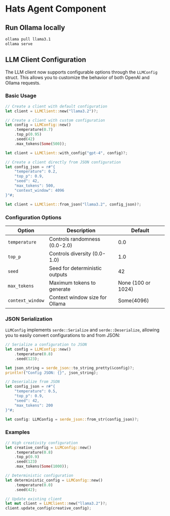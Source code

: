 # Hats Agent Component

## Run Ollama locally

```bash
ollama pull llama3.1
ollama serve
```

## LLM Client Configuration

The LLM client now supports configurable options through the `LLMConfig` struct. This allows you to customize the behavior of both OpenAI and Ollama requests.

### Basic Usage

```rust
// Create a client with default configuration
let client = LLMClient::new("llama3.2")?;

// Create a client with custom configuration
let config = LLMConfig::new()
    .temperature(0.7)
    .top_p(0.95)
    .seed(42)
    .max_tokens(Some(500));

let client = LLMClient::with_config("gpt-4", config)?;

// Create a client directly from JSON configuration
let config_json = r#"{
    "temperature": 0.2,
    "top_p": 0.9,
    "seed": 42,
    "max_tokens": 500,
    "context_window": 4096
}"#;

let client = LLMClient::from_json("llama3.2", config_json)?;
```

### Configuration Options

| Option           | Description                    | Default            |
| ---------------- | ------------------------------ | ------------------ |
| `temperature`    | Controls randomness (0.0-2.0)  | 0.0                |
| `top_p`          | Controls diversity (0.0-1.0)   | 1.0                |
| `seed`           | Seed for deterministic outputs | 42                 |
| `max_tokens`     | Maximum tokens to generate     | None (100 or 1024) |
| `context_window` | Context window size for Ollama | Some(4096)         |

### JSON Serialization

`LLMConfig` implements `serde::Serialize` and `serde::Deserialize`, allowing you to easily convert configurations to and from JSON:

```rust
// Serialize a configuration to JSON
let config = LLMConfig::new()
    .temperature(0.8)
    .seed(123);

let json_string = serde_json::to_string_pretty(&config)?;
println!("Config JSON: {}", json_string);

// Deserialize from JSON
let config_json = r#"{
    "temperature": 0.5,
    "top_p": 0.9,
    "seed": 42,
    "max_tokens": 200
}"#;

let config: LLMConfig = serde_json::from_str(config_json)?;
```

### Examples

```rust
// High creativity configuration
let creative_config = LLMConfig::new()
    .temperature(0.8)
    .top_p(0.9)
    .seed(123)
    .max_tokens(Some(1000));

// Deterministic configuration
let deterministic_config = LLMConfig::new()
    .temperature(0.0)
    .seed(42);

// Update existing client
let mut client = LLMClient::new("llama3.2")?;
client.update_config(creative_config);
```
